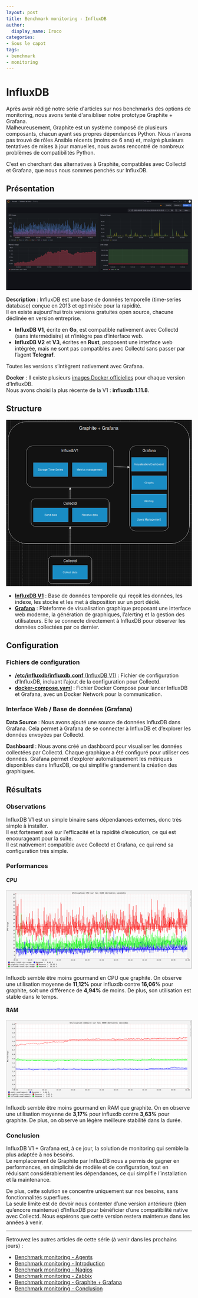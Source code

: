 ```yaml
---
layout: post
title: Benchmark monitoring - InfluxDB
author:
  display_name: Iroco
categories:
- Sous le capot
tags:
- benchmark
- monitoring
---
```

# InfluxDB

Après avoir rédigé notre série d'articles sur nos benchmarks des options de monitoring, nous avons tenté d'ansibliser notre prototype Graphite + Grafana.  
Malheureusement, Graphite est un système composé de plusieurs composants, chacun ayant ses propres dépendances Python. Nous n'avons pas trouvé de rôles Ansible récents (moins de 6 ans) et, malgré plusieurs tentatives de mises à jour manuelles, nous avons rencontré de nombreux problèmes de compatibilités Python.  

C’est en cherchant des alternatives à Graphite, compatibles avec Collectd et Grafana, que nous nous sommes penchés sur InfluxDB.  

## Présentation

[![Exemple de dashboard de Grafana](../images/monitoring-dasboard-benchmark/Pres_graphite+grafana.png)](https://www.grafana.com/)

**Description** : InfluxDB est une base de données temporelle (time-series database) conçue en 2013 et optimisée pour la rapidité.  
Il en existe aujourd'hui trois versions gratuites open source, chacune déclinée en version entreprise.  
- **InfluxDB V1**, écrite en **Go**, est compatible nativement avec Collectd (sans intermédiaire) et n’intègre pas d’interface web.  
- **InfluxDB V2** et **V3**, écrites en **Rust**, proposent une interface web intégrée, mais ne sont pas compatibles avec Collectd sans passer par l’agent **Telegraf**.  

Toutes les versions s’intègrent nativement avec Grafana.

**Docker** : Il existe plusieurs [images Docker officielles](https://hub.docker.com/_/influxdb/) pour chaque version d’InfluxDB.  
Nous avons choisi la plus récente de la V1 : **influxdb:1.11.8**.

## Structure

[![Schéma descriptif du fonctionnement de InfluxDB + Grafana](../images/monitoring-dasboard-benchmark/Schema_influxdb+grafana.png)](../images/monitoring-dasboard-benchmark/Schema_influxdb+grafana.png)

- [**InfluxDB V1**](https://docs.influxdata.com/influxdb/v1/) : Base de données temporelle qui reçoit les données, les indexe, les stocke et les met à disposition sur un port dédié.  
- [**Grafana**](https://grafana.com/) : Plateforme de visualisation graphique proposant une interface web moderne, la génération de graphiques, l’alerting et la gestion des utilisateurs. Elle se connecte directement à InfluxDB pour observer les données collectées par ce dernier.

## Configuration

### Fichiers de configuration

- [**/etc/influxdb/influxdb.conf** (InfluxDB V1)](https://github.com/iroco-co/bench-monitoring-dashboard/blob/main/docker_grafana_influxdb/influxdb/conf/influxdb.conf) : Fichier de configuration d’InfluxDB, incluant l’ajout de la configuration pour Collectd.  
- [**docker-compose.yaml**](https://github.com/iroco-co/bench-monitoring-dashboard/blob/main/docker_grafana_influxdb/docker-compose.yaml) : Fichier Docker Compose pour lancer InfluxDB et Grafana, avec un Docker Network pour la communication.

### Interface Web / Base de données (Grafana)

**Data Source** : Nous avons ajouté une source de données InfluxDB dans Grafana. Cela permet à Grafana de se connecter à InfluxDB et d’explorer les données envoyées par Collectd.

**Dashboard** : Nous avons créé un dashboard pour visualiser les données collectées par Collectd. Chaque graphique a été configuré pour utiliser ces données. Grafana permet d’explorer automatiquement les métriques disponibles dans InfluxDB, ce qui simplifie grandement la création des graphiques.

## Résultats

### Observations

InfluxDB V1 est un simple binaire sans dépendances externes, donc très simple à installer.  
Il est fortement axé sur l’efficacité et la rapidité d’exécution, ce qui est encourageant pour la suite.  
Il est nativement compatible avec Collectd et Grafana, ce qui rend sa configuration très simple.

### Performances

#### CPU

[![Graphique d'utilisation CPU de Influxdb + Grafana sur les 3600 dernières secondes.](../images/monitoring-dasboard-benchmark/influxdb_cpu_usage.png)](../images/monitoring-dasboard-benchmark/influxdb_cpu_usage.png)

Influxdb semble être moins gourmand en CPU que graphite. On observe une utilisation moyenne de **11,12%** pour influxdb contre **16,06%** pour graphite, soit une différence de **4,94%** de moins. De plus, son utilisation est stable dans le temps.

#### RAM

[![Graphique d'utilisation mémoire de Influxdb + Grafana sur les 3600 dernières secondes.](../images/monitoring-dasboard-benchmark/influxdb_memory_usage.png)](../images/monitoring-dasboard-benchmark/influxdb_memory_usage.png)

Influxdb semble être moins gourmand en RAM que graphite. On en observe une utilisation moyenne de **3,17%** pour influxdb contre **3,63%** pour graphite. De plus, on observe un légère meilleure stabilité dans la durée.

### Conclusion

InfluxDB V1 + Grafana est, à ce jour, la solution de monitoring qui semble la plus adaptée à nos besoins.  
Le remplacement de Graphite par InfluxDB nous a permis de gagner en performances, en simplicité de modèle et de configuration, tout en réduisant considérablement les dépendances, ce qui simplifie l’installation et la maintenance.  

De plus, cette solution se concentre uniquement sur nos besoins, sans fonctionnalités superflues.  
La seule limite est de devoir nous contenter d’une version antérieure (bien qu’encore maintenue) d’InfluxDB pour bénéficier d’une compatibilité native avec Collectd. Nous espérons que cette version restera maintenue dans les années à venir.

---

Retrouvez les autres articles de cette série (à venir dans les prochains jours) :

- [Benchmark monitoring - Agents](/monitoring-agents/)
- [Benchmark monitoring - Introduction](/monitoring-introduction/)
- [Benchmark monitoring - Nagios](/monitoring-nagios/)
- [Benchmark monitoring - Zabbix](/monitoring-zabbix/)
- [Benchmark monitoring - Graphite + Grafana](/monitoring-graphite/)
- [Benchmark monitoring - Conclusion](/monitoring-conclusion/)
